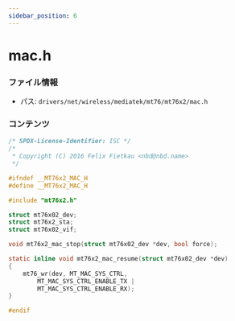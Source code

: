 ```yaml
---
sidebar_position: 6
---
```

# mac.h

### ファイル情報

- パス: `drivers/net/wireless/mediatek/mt76/mt76x2/mac.h`

### コンテンツ

```h
/* SPDX-License-Identifier: ISC */
/*
 * Copyright (C) 2016 Felix Fietkau <nbd@nbd.name>
 */

#ifndef __MT76x2_MAC_H
#define __MT76x2_MAC_H

#include "mt76x2.h"

struct mt76x02_dev;
struct mt76x2_sta;
struct mt76x02_vif;

void mt76x2_mac_stop(struct mt76x02_dev *dev, bool force);

static inline void mt76x2_mac_resume(struct mt76x02_dev *dev)
{
	mt76_wr(dev, MT_MAC_SYS_CTRL,
		MT_MAC_SYS_CTRL_ENABLE_TX |
		MT_MAC_SYS_CTRL_ENABLE_RX);
}

#endif

```

